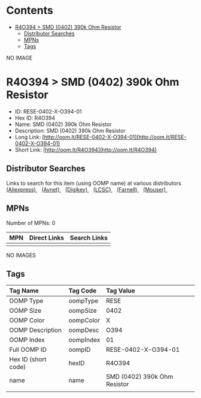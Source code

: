 



Contents
========

* [R4O394 > SMD (0402) 390k Ohm Resistor](#r4o394--smd-0402-390k-ohm-resistor)
	* [Distributor Searches](#distributor-searches)
	* [MPNs](#mpns)
	* [Tags](#tags)
  
NO IMAGE  
# R4O394 > SMD (0402) 390k Ohm Resistor

- ID: RESE-0402-X-O394-01
- Hex ID: R4O394
- Name: SMD (0402) 390k Ohm Resistor
- Description: SMD (0402) 390k Ohm Resistor
- Long Link: [http://oom.lt/RESE-0402-X-O394-01](http://oom.lt/RESE-0402-X-O394-01)
- Short Link: [http://oom.lt/R4O394](http://oom.lt/R4O394)

## Distributor Searches
  
Links to search for this item (using OOMP name) at various distributors  
[(Aliexpress) ](https://www.aliexpress.com/wholesale?SearchText=1117SMD+0402+390k+Ohm+Resistor)&nbsp;&nbsp;&nbsp;[(Avnet) ](https://www.avnet.com/shop/us/search/SMD+0402+390k+Ohm+Resistor)&nbsp;&nbsp;&nbsp;[(Digikey) ](https://www.digikey.co.uk/en/products/result?s=SMD+0402+390k+Ohm+Resistor)&nbsp;&nbsp;&nbsp;[(LCSC) ](https://www.lcsc.com/search?q=SMD+0402+390k+Ohm+Resistor)&nbsp;&nbsp;&nbsp;[(Farnell) ](https://uk.farnell.com/search?st=SMD+0402+390k+Ohm+Resistor)&nbsp;&nbsp;&nbsp;[(Mouser) ](https://www.mouser.com/c/?q=SMD+0402+390k+Ohm+Resistor)&nbsp;&nbsp;&nbsp;
## MPNs
  
Number of MPNs: 0  

|MPN|Direct Links|Search Links|
| :--- | :--- | :--- |
||||
  
NO IMAGES  
## Tags
  

|Tag Name|Tag Code|Tag Value|
| :--- | :--- | :--- |
|OOMP Type|oompType|RESE|
|OOMP Size|oompSize|0402|
|OOMP Color|oompColor|X|
|OOMP Description|oompDesc|O394|
|OOMP Index|oompIndex|01|
|Full OOMP ID|oompID|RESE-0402-X-O394-01|
|Hex ID (short code)|hexID|R4O394|
|name|name|SMD (0402) 390k Ohm Resistor|
||||
